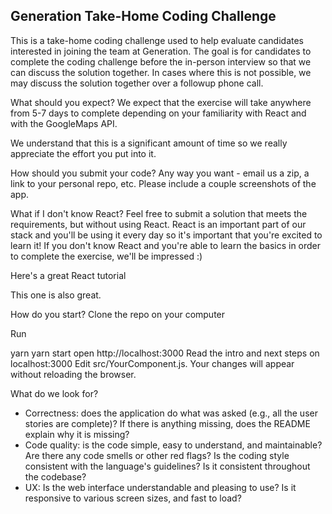 ## Generation Take-Home Coding Challenge

This is a take-home coding challenge used to help evaluate candidates interested in joining the team at Generation. The goal is for candidates to complete the coding challenge before the in-person interview so that we can discuss the solution together. In cases where this is not possible, we may discuss the solution together over a followup phone call.

What should you expect?
We expect that the exercise will take anywhere from 5-7 days to complete depending on your familiarity with React and with the GoogleMaps API.

We understand that this is a significant amount of time so we really appreciate the effort you put into it.

How should you submit your code?
Any way you want - email us a zip, a link to your personal repo, etc. Please include a couple screenshots of the app.

What if I don't know React?
Feel free to submit a solution that meets the requirements, but without using React. React is an important part of our stack and you'll be using it every day so it's important that you're excited to learn it! If you don't know React and you're able to learn the basics in order to complete the exercise, we'll be impressed :)

Here's a great React tutorial

This one is also great.

How do you start?
Clone the repo on your computer

Run

yarn
yarn start
open http://localhost:3000
Read the intro and next steps on localhost:3000 Edit src/YourComponent.js.
Your changes will appear without reloading the browser.

What do we look for?

- Correctness: does the application do what was asked (e.g., all the user stories are complete)? If there is anything missing, does the README explain why it is missing?
- Code quality: is the code simple, easy to understand, and maintainable? Are there any code smells or other red flags? Is the coding style consistent with the language's guidelines? Is it consistent throughout the codebase?
- UX: Is the web interface understandable and pleasing to use? Is it responsive to various screen sizes, and fast to load?
